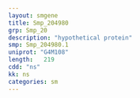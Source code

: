 ```yaml
---
layout: smgene
title: Smp_204980
grp: Smp_20
description: "hypothetical protein"
smp: Smp_204980.1
uniprot: "G4M108"
length:   219
cdd: "ns"
kk: ns
categories: sm
---
```

